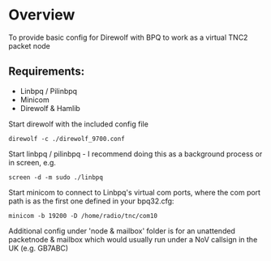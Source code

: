 # Overview

To provide basic config for Direwolf with BPQ to work as a virtual TNC2 packet node

## Requirements:
- Linbpq / Pilinbpq
- Minicom
- Direwolf & Hamlib

Start direwolf with the included config file
```
direwolf -c ./direwolf_9700.conf
```
Start linbpq / pilinbpq - I recommend doing this as a background process or in screen, e.g. 
```
screen -d -m sudo ./linbpq
```

Start minicom to connect to Linbpq's virtual com ports, where the com port path is as the first one defined in your bpq32.cfg:
```
minicom -b 19200 -D /home/radio/tnc/com10
```


Additional config under 'node & mailbox' folder is for an unattended packetnode & mailbox which would usually run under a NoV callsign in the UK (e.g. GB7ABC)
